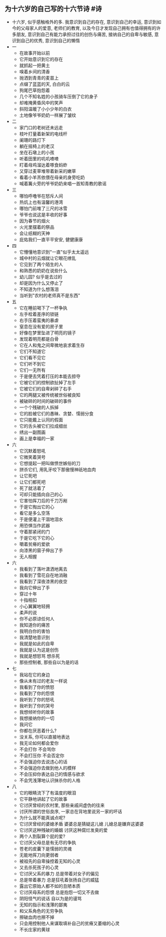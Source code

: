## 为十六岁的自己写的十六节诗 #诗
- 十六岁, 似乎感触格外的多. 我意识到自己的存在,  意识到自己的幸运, 意识到如今的父母家人的爱意, 老师们的教育, 以及今日才发现自己拥有也值得拥有的许多朋友, 意识到自己有能力承担过往的创伤与痛苦, 接纳自己的自卑与敏感, 意识到自己的优秀, 意识到自己的懒惰
- 一
	- 在故事开始以前
	- 它开始意识到它的存在
	- 就抓起一把黄土
	- 嗅着乡间的清香
	- 抛洒到青青的麦苗上
	- 点缀了蓝蓝的天, 白白的云
	- 狗尾巴草抱怨着
	- 几个不知名姓的小孩骑车压倒了它的身子
	- 却难掩黄昏风中的笑声
	- 斜阳温暖了小小少年的白衣
	- 土地像爷爷奶奶一样展了皱纹
- 二
	- 家门口的老树还未远走
	- 枝叶打量着新架的电线杆
	- 阑珊的路灯下
	- 躺在摇椅上的老汉
	- 坐在石墩上的小孩
	- 听着田里的叽叽喳喳
	- 盯着母鸡溜达着啄食蚂蚱
	- 又穿过麦草堆带着新采的嫩草
	- 看着小羊羔依偎在母亲的身旁吃奶
	- 喊着篝火旁的爷爷奶奶来唱一首知青教的歌谣
- 三
	- 哪怕呼噜爷在怒斥人间
	- 热炕上也有温馨的港湾
	- 哪怕门前堆了三尺的冰雪
	- 爷爷也说这是丰收的好事
	- 因为春节的烟火
	- 火光里摆着的祭品
	- 会让纸糊的天神
	- 庇佑我们一直平平安安, 健健康康
- 四
	- 它懵懂地意识到"一直"似乎太太遥远
	- 城中村的云烟就让它眼花缭乱
	- 它见到了两个陌生的人
	- 和熟悉的奶奶在说些什么
	- 幼儿园? 似乎是去过的
	- 却是因为什么又停止了
	- 不知道为什么想落泪
	- 当听到"农村的老师真不是东西"
- 五
	- 它在睡前喝下了一杯争执
	- 左手栓着差序的锁链
	- 右手压着蛮夷的暴虐
	- 窒息在没有爱的房子里
	- 好像在梦里坠进了明亮的镜子
	- 发现着明亮都是白骨
	- 它在人和鬼之间卑微地哀求着生存
	- 它们不知道它
	- 它们看不见它
	- 它们听不到它
	- 它们一无所有
	- 于是便去凭着打压的本能去掠夺
	- 它被它们的控制欲扯掉了左手
	- 它被它们的自卑剁碎了右手
	- 它的两腿又被传统被世俗被良知
	- 被破碎的时间的破碎的事件
	- 一个个残破的人拆掉
	- 它的脸被它们的愚昧、贪婪、懦弱分食
	- 它只能戴上认同的假面
	- 它的舌头被它们拉成细丝
	- 绣出一副图画
	- 画上是幸福的一家
- 六
	- 它沉默着怒吼
	- 它微笑着哭号
	- 它想提起一把叫做愤世嫉俗的刀
	- 拼杀它们, 用乳牙咬下那傲慢神祇地血肉
	- 让它死吧
	- 让它们都死吧
	- 死了就活着了
	- 可却只能插向自己的心
	- 它害怕挥刀后的千刀万剐
	- 于是它掏出它的心
	- 看它是多么空荡
	- 于是便灌上干涸地泪水
	- 用恐惧当作武器
	- 守着那紧闭的门
	- 于是它吃下它的心
	- 嚼着贫瘠的爱欲
	- 向漆黑的窗子伸出了手
	- 无人相握
- 六
	- 我看到了落叶潇洒地离去
	- 我看到了雪花自在地消融
	- 我看到了深夜漆黑的夜空
	- 我向它伸出了手
	- 穿过十年
	- 十指相扣
	- 小心翼翼地轻拥
	- 柔声的说
	- 你不必原谅任何人
	- 我知道你的痛苦
	- 我明白你的害怕
	- 我清楚地意识到
	- 我就是如此的自卑
	- 我就是认为这是创伤
	- 我就是想怒骂 想杀死
	- 那些控制者, 那些自以为是的话
- 七
	- 我站在它的身边
	- 像从未有过的老友一样说
	- 我看到了你的愤怒
	- 我看到了你的怨恨
	- 我听到了你的怒吼
	- 我听到了你的哭号
	- 我想倾听你的故事
	- 我想接纳你的一切
	- 我问它
	- 你都在厌恶着什么?
	- 没关系, 你可以直接地表达
	- 我无论如何都会爱你
	- 不会打你 不会骂你
	- 不会打压你 不会否定你
	- 不会强迫你去说违心的话
	- 不会强迫你去做到他人的模样
	- 不会压抑你表达自己的情感与欲求
	- 不会凭浅薄地认识抹杀你的人格
- 八
	- 它的眼睛流下了有温度的眼泪
	- 它平静地讲起了它的故事
	- 它讨厌曾经的农村里, 那些亲戚间虚伪的往来
	- 讨厌所谓的世俗良序, 一家总在背地里说另一家的坏话
	- 为什么就不能真诚点呢?
	- 它讨厌曾经的婆媳矛盾 婆婆总是猜疑这儿媳 儿媳总是嫌弃这婆婆
	- 它讨厌这种残破的婚姻 讨厌这种腐烂发臭的爱
	- 两个人割裂算个屁的爱?
	- 它讨厌父母总是有无尽的争执
	- 苍老的皮囊下是懦弱的灵魂
	- 无能地挥刀向更弱者
	- 被祖先的自卑操控着无知的心灵
	- 又去杀死孩子的心灵
	- 它讨厌父系的暴力 总是带着对女子的偏见
	- 总是带着暴力 总是狂吼着张扬自己的威猛
	- 露出它原始人都不如的丑陋本质
	- 它讨厌母系的怨恨 总是抱怨一切又不去做
	- 阴阳怪气的说话 自以为是的谩骂
	- 无知的指示和浅薄的鄙夷
	- 和父系角色的无穷争执
	- 擦破血肉也擦不掉
	- 只会用控制他人来谋取填补自己的贫瘠又萎缩的心灵
	- 不长庄家的黄球